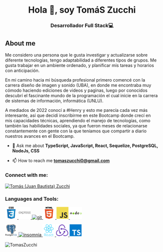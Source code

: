 <h1 align="center">Hola 👋, soy TomáS Zucchi</h1>
<h3 align="center">Desarrollador Full Stack💻</h3>

## About me

Me considero una persona que le gusta investigar y actualizarse sobre diferente tecnologías, tengo adaptabilidad a diferentes tipos de grupos. Me gusta trabajar en un ambiente ordenado, y planificar mis tareas y horarios con anticipación.

En mi camino hacia mi búsqueda profesional primero comencé con la carrera diseño de imagen y sonido (UBA), en donde me encontraba muy cómodo haciendo ediciones de videos y paginas, luego por conocidos descubrí el fascinante mundo de la programación el cual inicie en la carrera de sistemas de información, informática (UNLU).

A mediados de 2022 conocí a #Henry y esto me parecía cada vez más interesante, así que decidí inscribirme en este Bootcamp donde crecí en mis capacidades técnicas, aprendiendo el manejo de tecnologías, como también las habilidades sociales, ya que fueron meses de relacionarse constantemente con gente con la que teníamos que compartir a diario nuestros avances en el Bootcamp.

- 💬 Ask me about **TypeScript, JavaScript, React, Sequelize, PostgreSQL, NodeJs, CSS**

- 📫 How to reach me **tomaszucchi0@gmail.com**

<h3 align="left">Connect with me:</h3>
<p align="left">
<a href="https://www.linkedin.com/in/tom%C3%A1s-zucchi-276792255" target="_blank"><img align="center" src="https://raw.githubusercontent.com/rahuldkjain/github-profile-readme-generator/master/src/images/icons/Social/linked-in-alt.svg" alt="Tomás (Juan Bautista) Zucchi" height="30" width="40" /></a>

<h3 align="left">Languages and Tools:</h3>
<div align="left">
  <a href="https://www.w3schools.com/css/" target="_blank" rel="noreferrer"> <img src="https://raw.githubusercontent.com/devicons/devicon/master/icons/css3/css3-original-wordmark.svg" alt="css3" width="40" height="40"/> </a>
  <a href="https://expressjs.com" target="_blank" rel="noreferrer"> <img src="https://raw.githubusercontent.com/devicons/devicon/master/icons/express/express-original-wordmark.svg" alt="express" width="40" height="40"/> </a>
  <a href="https://git-scm.com/" target="_blank" rel="noreferrer"> <img src="https://www.vectorlogo.zone/logos/git-scm/git-scm-icon.svg" alt="git" width="40" height="40"/> </a>
  <a href="https://www.w3.org/html/" target="_blank" rel="noreferrer"> <img src="https://raw.githubusercontent.com/devicons/devicon/master/icons/html5/html5-original-wordmark.svg" alt="html5" width="40" height="40"/> </a>
  <a href="https://developer.mozilla.org/en-US/docs/Web/JavaScript" target="_blank" rel="noreferrer"> <img src="https://raw.githubusercontent.com/devicons/devicon/master/icons/javascript/javascript-original.svg" alt="javascript" width="40" height="40"/> </a>
  <a href="https://nodejs.org" target="_blank" rel="noreferrer"> <img src="https://raw.githubusercontent.com/devicons/devicon/master/icons/nodejs/nodejs-original-wordmark.svg" alt="nodejs" width="40" height="40"/> </a>
  
  <a href="https://www.postgresql.org" target="_blank" rel="noreferrer"> <img src="https://raw.githubusercontent.com/devicons/devicon/master/icons/postgresql/postgresql-original-wordmark.svg" alt="postgresql" width="40" height="40"/> </a>
  <a href="https://insomnia.rest/download" target="_blank" rel="noreferrer">
    <img src="https://lh3.googleusercontent.com/ONRQKZxC7n9EzNmI54NcZkNOEPuBIObYwerVNb6AIVUQfW8hbMM9t3_Fnf0gbaWbEyJ-=s85" alt="insomnia" width="40" height="40"/>
  </a>
  <a href="https://reactjs.org/" target="_blank" rel="noreferrer"> <img src="https://raw.githubusercontent.com/devicons/devicon/master/icons/react/react-original-wordmark.svg" alt="react" width="40" height="40"/> </a>
  <a href="https://redux.js.org" target="_blank" rel="noreferrer"> <img src="https://raw.githubusercontent.com/devicons/devicon/master/icons/redux/redux-original.svg" alt="redux" width="40" height="40"/> </a>
  <a href="https://www.typescriptlang.org/" target="_blank" rel="noreferrer"> <img src="https://raw.githubusercontent.com/devicons/devicon/master/icons/typescript/typescript-original.svg" alt="typescript" width="40" height="40"/> </a>
</div>

<p><img align="center" src="https://github-readme-stats.vercel.app/api/top-langs?username=TomasZucchi&show_icons=true&locale=en&layout=compact&token=${process.env.PAT}" alt="TomasZucchi" /></p>

<!--
**TomasZucchi/TomasZucchi** is a ✨ _special_ ✨ repository because its `README.md` (this file) appears on your GitHub profile.

Here are some ideas to get you started:

- 🔭 I’m currently working on ...
- 🌱 I’m currently learning ...
- 👯 I’m looking to collaborate on ...
- 🤔 I’m looking for help with ...
- 💬 Ask me about ...
- 📫 How to reach me: ...
- 😄 Pronouns: ...
- ⚡ Fun fact: ...
-->
